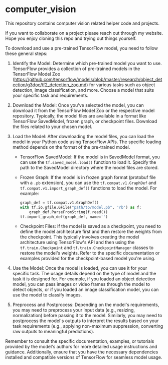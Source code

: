 # computer_vision
This repository contains computer vision related helper code and projects. 

If you want to collaborate on a project please reach out through my website.
Hope you enjoy cloning this repo and trying out things yourself.


To download and use a pre-trained TensorFlow model, you need to follow these general steps:

1. Identify the Model: Determine which pre-trained model you want to use. TensorFlow provides a collection of pre-trained models in the TensorFlow Model Zoo (https://github.com/tensorflow/models/blob/master/research/object_detection/g3doc/tf2_detection_zoo.md) for various tasks such as object detection, image classification, and more. Choose a model that suits your specific task and requirements.

2. Download the Model: Once you've selected the model, you can download it from the TensorFlow Model Zoo or the respective model repository. Typically, the model files are available in a format like TensorFlow SavedModel, frozen graph, or checkpoint files. Download the files related to your chosen model.

3. Load the Model: After downloading the model files, you can load the model in your Python code using TensorFlow APIs. The specific loading method depends on the format of the pre-trained model.

    - TensorFlow SavedModel: If the model is in SavedModel format, you can use the `tf.saved_model.load()` function to load it. Specify the path to the SavedModel directory where the model files are stored.

    - Frozen Graph: If the model is in frozen graph format (protobuf file with a `.pb` extension), you can use the `tf.compat.v1.GraphDef` and `tf.compat.v1.import_graph_def()` functions to load the model. For example:
      ```python
      graph_def = tf.compat.v1.GraphDef()
      with tf.io.gfile.GFile("path/to/model.pb", 'rb') as f:
          graph_def.ParseFromString(f.read())
      tf.import_graph_def(graph_def, name='')
      ```

    - Checkpoint Files: If the model is saved as a checkpoint, you need to define the model architecture first and then restore the weights from the checkpoint. This typically involves creating the model architecture using TensorFlow's API and then using the `tf.train.Checkpoint` and `tf.train.CheckpointManager` classes to restore the model's weights. Refer to the specific documentation or examples provided for the checkpoint-based model you're using.

4. Use the Model: Once the model is loaded, you can use it for your specific task. The usage details depend on the type of model and the task it is designed for. For example, if you loaded an object detection model, you can pass images or video frames through the model to detect objects, or if you loaded an image classification model, you can use the model to classify images.

5. Preprocess and Postprocess: Depending on the model's requirements, you may need to preprocess your input data (e.g., resizing, normalization) before passing it to the model. Similarly, you may need to postprocess the model's outputs to interpret the results based on your task requirements (e.g., applying non-maximum suppression, converting raw outputs to meaningful predictions).

Remember to consult the specific documentation, examples, or tutorials provided by the model's authors for more detailed usage instructions and guidance. Additionally, ensure that you have the necessary dependencies installed and compatible versions of TensorFlow for seamless model usage.

